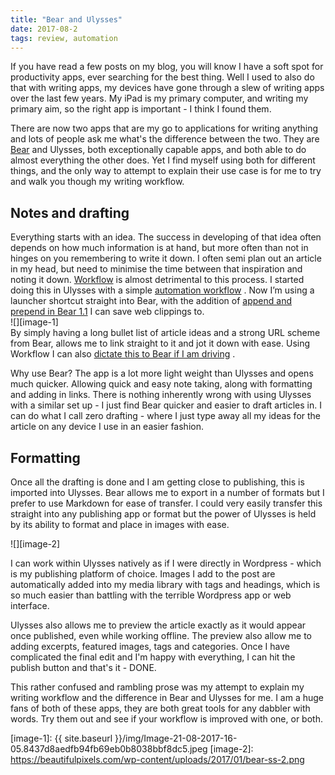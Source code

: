 ```yaml
---
title: "Bear and Ulysses"
date: 2017-08-2
tags: review, automation
---
```

If you have read a few posts on my blog, you will know I have a soft spot for productivity apps, ever searching for the best thing. Well I used to also do that with writing apps, my devices have gone through a slew of writing apps over the last few years. My iPad is my primary computer, and writing my primary aim, so the right app is important - I think I found them.

There are now two apps that are my go to applications for writing anything and lots of people ask me what's the difference between the two. They are [Bear][1] and Ulysses, both exceptionally capable apps, and both able to do almost everything the other does. Yet I find myself using both for different things, and the only way to attempt to explain their use case is for me to try and walk you though my writing workflow.

## Notes and drafting
Everything starts with an idea. The success in developing of that idea often depends on how much information is at hand, but more often than not in hinges on you remembering to write it down. I often semi plan out an article in my head, but need to minimise the time between that inspiration and noting it down. [Workflow][2] is almost detrimental to this process. I started doing this in Ulysses with a simple [automation workflow][3] . Now I’m using a launcher shortcut straight into Bear, with the addition of [append and prepend in Bear 1.1][4] I can save web clippings to.
<br>![][image-1]<br>
By simply having a long bullet list of article ideas and a strong URL scheme from Bear, allows me to link straight to it and jot it down with ease. Using Workflow I can also [dictate this to Bear if I am driving][5] .

Why use Bear? The app is a lot more light weight than Ulysses and opens much quicker. Allowing quick and easy note taking, along with formatting and adding in links. There is nothing inherently wrong with using Ulysses with a similar set up - I just find Bear quicker and easier to draft articles in. I can do what I call zero drafting - where I just type away all my ideas for the article on any device I use in an easier fashion.

## Formatting
Once all the drafting is done and I am getting close to publishing, this is imported into Ulysses. Bear allows me to export in a number of formats but I prefer to use Markdown for ease of transfer. I could very easily transfer this straight into any publishing app or format but the power of Ulysses is held by its ability to format and place in images with ease.

![][image-2]

I can work within Ulysses natively as if I were directly in Wordpress - which is my publishing platform of choice. Images I add to the post are automatically added into my media library with tags and headings, which is so much easier than battling with the terrible Wordpress app or web interface.

Ulysses also allows me to preview the article exactly as it would appear once published, even while working offline. The preview also allow me to adding excerpts, featured images, tags and categories. Once I have complicated the final edit and I'm happy with everything, I can hit the publish button and that's it - DONE.

This rather confused and rambling prose was my attempt to explain my writing workflow and the difference in Bear and Ulysses for me. I am a huge fans of both of these apps, they are both great tools for any dabbler with words. Try them out and see if your workflow is improved with one, or both.

[1]:	http://www.gr36.com/bear-the-serious-notes-app/
[2]:	http://www.gr36.com/how-to-get-started-with-workflow/
[3]:	http://www.gr36.com/ulysses-automation-tip-when-inspiration-hits/
[4]:	http://www.gr36.com/bear-11-update/
[5]:	https://workflow.is/workflows/11240ff6a708428faf8eec655c99a09c

[image-1]:	{{ site.baseurl }}/img/Image-21-08-2017-16-05.8437d8aedfb94fb69eb0b8038bbf8dc5.jpeg
[image-2]:	https://beautifulpixels.com/wp-content/uploads/2017/01/bear-ss-2.png
